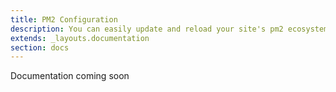 ```yaml
---
title: PM2 Configuration
description: You can easily update and reload your site's pm2 ecosystem file from your Nesabox dashboard.
extends: _layouts.documentation
section: docs
---
```


Documentation coming soon
